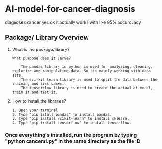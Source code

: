 # AI-model-for-cancer-diagnosis
diagnoses cancer yes ok it actually works with like 95% accurcuacy

## Package/ Library Overview

1.  What is the package/library?
 
        What purpose does it serve?
 
            The pandas library in python is used for analyzing, cleaning, exploring and manipulating data. So its mainly working with data sets.
            The sci-kit learn library is used to split the data between the training and test cases.
            The tensorflow library is used to create the actual ai model, train it and test it.
 
2.  How to install the libraries?
 
        1. Open your terminal
        2. Type "pip intall pandas" to install pandas.
        3. Type "pip install scikit-learn" to install sklearn.
        4. Type "pip install tensorflow" to install tensorflow.


### Once everything's installed, run the program by typing "python cancerai.py" in the same directory as the file :D
